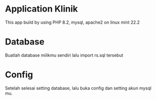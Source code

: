 # Application Klinik
This app build by using PHP 8.2, mysql, apache2 on linux mint 22.2

# Database
Buatlah database milikmu sendiri lalu import rs.sql tersebut

# Config
Setelah selesai setting database, lalu buka config dan setting akun mysql mu.
